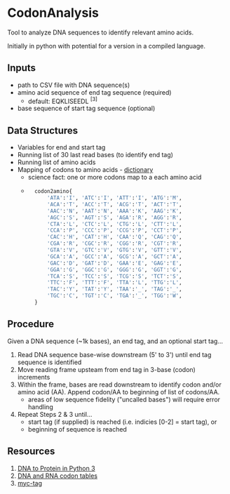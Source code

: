 # CodonAnalysis
Tool to analyze DNA sequences to identify relevant amino acids. 

Initially in python with potential for a version in a compiled language. 

## Inputs 
* path to CSV file with DNA sequence(s)
* amino acid sequence of end tag sequence (required)
    * default: EQKLISEEDL <sup>[3]</sup>
* base sequence of start tag sequence (optional)

## Data Structures
* Variables for end and start tag
* Running list of 30 last read bases (to identify end tag)
* Running list of amino acids
* Mapping of codons to amino acids - [dictionary](https://www.geeksforgeeks.org/dna-protein-python-3/)
    * science fact: one or more codons map to a each amino acid
    * ```python
        codon2amino{
            'ATA':'I', 'ATC':'I', 'ATT':'I', 'ATG':'M',
            'ACA':'T', 'ACC':'T', 'ACG':'T', 'ACT':'T',
            'AAC':'N', 'AAT':'N', 'AAA':'K', 'AAG':'K',
            'AGC':'S', 'AGT':'S', 'AGA':'R', 'AGG':'R',                 
            'CTA':'L', 'CTC':'L', 'CTG':'L', 'CTT':'L',
            'CCA':'P', 'CCC':'P', 'CCG':'P', 'CCT':'P',
            'CAC':'H', 'CAT':'H', 'CAA':'Q', 'CAG':'Q',
            'CGA':'R', 'CGC':'R', 'CGG':'R', 'CGT':'R',
            'GTA':'V', 'GTC':'V', 'GTG':'V', 'GTT':'V',
            'GCA':'A', 'GCC':'A', 'GCG':'A', 'GCT':'A',
            'GAC':'D', 'GAT':'D', 'GAA':'E', 'GAG':'E',
            'GGA':'G', 'GGC':'G', 'GGG':'G', 'GGT':'G',
            'TCA':'S', 'TCC':'S', 'TCG':'S', 'TCT':'S',
            'TTC':'F', 'TTT':'F', 'TTA':'L', 'TTG':'L',
            'TAC':'Y', 'TAT':'Y', 'TAA':'_', 'TAG':'_',
            'TGC':'C', 'TGT':'C', 'TGA':'_', 'TGG':'W',
        }
        ```

## Procedure
Given a DNA sequence (~1k bases), an end tag, and an optional start tag...
1. Read DNA sequence base-wise downstream (5' to 3') until end tag sequence is identified
2. Move reading frame upsteam from end tag in 3-base (codon) increments
3. Within the frame, bases are read downstream to identify codon and/or amino acid (AA). Append codon/AA to beginning of list of codons/AA.
    * areas of low sequence fidelity ("uncalled bases") will require error handling
4. Repeat Steps 2 & 3 until...
    - start tag (if supplied) is reached (i.e. indicies [0-2] = start tag), or
    - beginning of sequence is reached
  
## Resources
1. [DNA to Protein in Python 3](https://www.geeksforgeeks.org/dna-protein-python-3/)
2. [DNA and RNA codon tables](https://en.wikipedia.org/wiki/DNA_and_RNA_codon_tables)
3. [myc-tag](https://en.wikipedia.org/wiki/Myc-tag)
